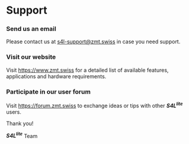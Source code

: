 # Support

### Send us an email

Please contact us at [s4l-support@zmt.swiss](mailto:s4l-support@zmt.swiss) in case you need support.

### Visit our website

Visit https://www.zmt.swiss for a detailed list of available features, applications and hardware requirements.

### Participate in our user forum

Visit https://forum.zmt.swiss to exchange ideas or tips with other **_S4L_<sup>_lite_</sup>** users.

Thank you!

**_S4L_<sup>_lite_</sup>** Team  